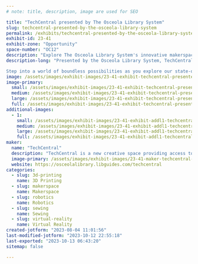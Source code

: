 ```yaml
---
# note: title, description, image are used for SEO

title: "TechCentral presented by The Osceola Library System"
slug: techcentral-presented-by-the-osceola-library-system
permalink: /exhibits/techcentral-presented-by-the-osceola-library-system/
exhibit-id: 23-41
exhibit-zone: "Opportunity"
space-number: "OC12"
description: "Explore The Osceola Library System's innovative makerspace. 3D Printing, Virtual Reality, and more! "
description-long: "Presented by the Osceola Library System, TechCentral is a new and innovative space on the second floor of Hart Memorial Library in Downtown Kissimmee.

Step into a world of boundless possibilities as you explore our state-of-the-art labs for 3D Printing, Virtual Reality, Robotics, Audio Production, Sewing, and more! Whether you're a seasoned creator or a curious beginner, our technicians are on hand to support and guide you in your journey."
image: /assets/images/exhibit-images/23-41-exhibit-techcentral-presented-by-the-osceola-library-system-11-large.png
image-primary: 
  small: /assets/images/exhibit-images/23-41-exhibit-techcentral-presented-by-the-osceola-library-system-11-small.png
  medium: /assets/images/exhibit-images/23-41-exhibit-techcentral-presented-by-the-osceola-library-system-11-medium.png
  large: /assets/images/exhibit-images/23-41-exhibit-techcentral-presented-by-the-osceola-library-system-11-large.png
  full: /assets/images/exhibit-images/23-41-exhibit-techcentral-presented-by-the-osceola-library-system-11-full.png
additional-images: 
  - 1:
    small: /assets/images/exhibit-images/23-41-exhibit-addl1-techcentral-presented-by-the-osceola-library-system-exhibit-example-small.jpg
    medium: /assets/images/exhibit-images/23-41-exhibit-addl1-techcentral-presented-by-the-osceola-library-system-exhibit-example-medium.jpg
    large: /assets/images/exhibit-images/23-41-exhibit-addl1-techcentral-presented-by-the-osceola-library-system-exhibit-example-large.jpg
    full: /assets/images/exhibit-images/23-41-exhibit-addl1-techcentral-presented-by-the-osceola-library-system-exhibit-example-full.jpg
maker: 
  name: "TechCentral"
  description: "TechCentral is a new creative space providing access to tools and technologies that will help the community gain the necessary skills to make their dreams a reality. Part of the Osceola Library System, it is located on the second floor within Hart Memorial Library in Downtown Kissimmee."
  image-primary: /assets/images/exhibit-images/23-41-maker-techcentral-presented-by-the-osceola-library-system-untitled-design-medium.png
  website: https://osceolalibrary.libguides.com/techcentral
categories: 
  - slug: 3d-printing
    name: 3D Printing
  - slug: makerspace
    name: Makerspace
  - slug: robotics
    name: Robotics
  - slug: sewing
    name: Sewing
  - slug: virtual-reality
    name: Virtual Reality
created-jotform: "2023-08-04 11:01:56"
last-modified-jotform: "2023-10-12 22:55:18"
last-exported: "2023-10-13 06:43:20"
sitemap: false

---
```

